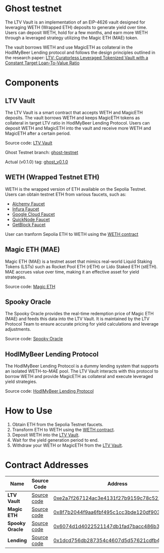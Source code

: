 # Ghost testnet

The LTV Vault is an implementation of an EIP-4626 vault designed for leveraging WETH (Wrapped ETH) deposits to generate yield over time. Users can deposit WETH, hold for a few months, and earn more WETH through a leveraged strategy utilizing the Magic ETH (MAE) token.

The vault borrows WETH and use MagicETH as collateral in the HodlMyBeer Lending protocol and follows the design principles outlined in the research paper: [LTV: Curatorless Leveraged Tokenized Vault with a Constant Target Loan-To-Value Ratio](https://github.com/ltvprotocol/papers/blob/main/LTV_Curatorless_Leveraged_Tokenized_Vault_with_a_Constant_Target_Loan-To-Value_Ratio.pdf)

# Components

## LTV Vault

The LTV Vault is a smart contract that accepts WETH and MagicETH deposits. The vault borrows WETH and keeps MagicETH tokens as collateral in target LTV ratio in HodlMyBeer Lending Protocol. Users can deposit WETH and MagicETH into the vault and receive more WETH and MagicETH after a certain period.

Source code: [LTV Vault](https://github.com/ltvprotocol/ltv_v0)

Ghost Testnet branch: [ghost-testnet](https://github.com/ltvprotocol/ltv_v0/tree/ghost)

Actual (v0.1.0) tag: [ghost_v0.1.0](https://github.com/ltvprotocol/ltv_v0/releases/tag/ghost_v0.1.0)

## WETH (Wrapped Testnet ETH)

WETH is the wrapped version of ETH available on the Sepolia Testnet. Users can obtain testnet ETH from various faucets, such as:

- [Alchemy Faucet](https://www.alchemy.com/faucets/ethereum-sepolia)
- [Infura Faucet](https://www.infura.io/zh/faucet/sepolia)
- [Google Cloud Faucet](https://cloud.google.com/application/web3/faucet/ethereum/sepolia)
- [QuickNode Faucet](https://faucet.quicknode.com/ethereum/sepolia)
- [GetBlock Faucet](https://getblock.io/faucet/eth-sepolia/)

User can tranform Sepolia ETH to WETH using the [WETH contract](https://sepolia.etherscan.io/address/0xfFf9976782d46CC05630D1f6eBAb18b2324d6B14#writeContract)

## Magic ETH (MAE)

Magic ETH (MAE) is a testnet asset that mimics real-world Liquid Staking Tokens (LSTs) such as Rocket Pool ETH (rETH) or Lido Staked ETH (stETH). MAE accrues value over time, making it an effective asset for yield strategies.

Source code: [Magic ETH](https://github.com/ltvprotocol/ltv_v0/blob/ghost/src/ghost/magic/MagicETH.sol)

## Spooky Oracle

The Spooky Oracle provides the real-time redemption price of Magic ETH (MAE) and feeds this data into the LTV Vault. It is maintained by the LTV Protocol Team to ensure accurate pricing for yield calculations and leverage adjustments.

Source code: [Spooky Oracle](https://github.com/ltvprotocol/ltv_v0/blob/ghost/src/ghost/spooky/SpookyOracle.sol)

## HodlMyBeer Lending Protocol

The HodlMyBeer Lending Protocol is a dummy lending system that supports an isolated WETH-to-MAE pool. The LTV Vault interacts with this protocol to borrow WETH and provide MagicETH as collateral and execute leveraged yield strategies.

Source code: [HodlMyBeer Lending Protocol](https://github.com/ltvprotocol/ltv_v0/blob/ghost/src/ghost/hodlmybeer/HodlMyBeerLending.sol)

# How to Use

1. Obtain ETH from the Sepolia Testnet faucets.
2. Transform ETH to WETH using the [WETH contract](https://sepolia.etherscan.io/address/0xfFf9976782d46CC05630D1f6eBAb18b2324d6B14#writeContract).
3. Deposit WETH into the [LTV Vault](https://sepolia.etherscan.io/address/0xe2a7f267124ac3e4131f27b9159c78c521a44f3c#writeProxyContract).
4. Wait for the yield generation period to end.
5. Withdraw your WETH or MagicETH from the [LTV Vault](https://sepolia.etherscan.io/address/0xe2a7f267124ac3e4131f27b9159c78c521a44f3c#writeProxyContract).

# Contract Addresses

| Name           | Source Code | Address |
|--------------|-------------|---------|
| **LTV Vault** | [Source code](https://github.com/ltvprotocol/ltv_v0/blob/ghost/src/ltv_lendings/GhostLTV.sol) | [0xe2a7f267124ac3e4131f27b9159c78c521a44f3c](https://sepolia.etherscan.io/address/0xe2a7f267124ac3e4131f27b9159c78c521a44f3c) | 
| **Magic ETH** | [Source code](https://github.com/ltvprotocol/ltv_v0/blob/ghost/src/ghost/magic/MagicETH.sol) | [0x8f7b2044f9aa6fbf495c1cc3bde120df9032ae43](https://sepolia.etherscan.io/address/0x8f7b2044f9aa6fbf495c1cc3bde120df9032ae43#code) 
| **Spooky Oracle** | [Source code](https://github.com/ltvprotocol/ltv_v0/blob/ghost/src/ghost/spooky/SpookyOracle.sol) | [0x6074d1d4022521147db1fad7bacc486b35a64df3](https://sepolia.etherscan.io/address/0x6074d1d4022521147db1fad7bacc486b35a64df3)
| **Lending** | [Source code](https://github.com/ltvprotocol/ltv_v0/blob/ghost/src/ghost/hodlmybeer/HodlMyBeerLending.sol) | [0x1dcd756db287354c4607d5d57621cdfb4456e2d4](https://sepolia.etherscan.io/address/0x1dcd756db287354c4607d5d57621cdfb4456e2d4#readProxyContract) 
